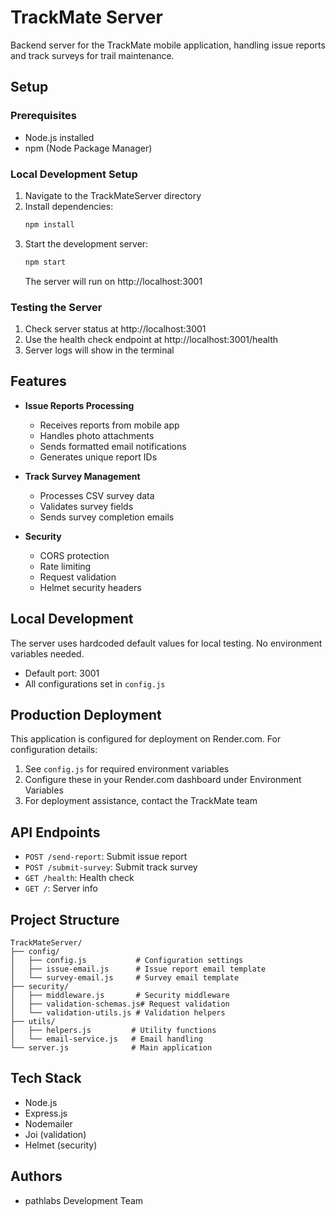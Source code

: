 # TrackMate Server

Backend server for the TrackMate mobile application, handling issue reports and track surveys for trail maintenance.

## Setup

### Prerequisites
- Node.js installed
- npm (Node Package Manager)

### Local Development Setup
1. Navigate to the TrackMateServer directory
2. Install dependencies:
   ```bash
   npm install
   ```
3. Start the development server:
   ```bash
   npm start
   ```
   The server will run on http://localhost:3001

### Testing the Server
1. Check server status at http://localhost:3001
2. Use the health check endpoint at http://localhost:3001/health
3. Server logs will show in the terminal

## Features

- **Issue Reports Processing**
  - Receives reports from mobile app
  - Handles photo attachments
  - Sends formatted email notifications
  - Generates unique report IDs

- **Track Survey Management**
  - Processes CSV survey data
  - Validates survey fields
  - Sends survey completion emails

- **Security**
  - CORS protection
  - Rate limiting
  - Request validation
  - Helmet security headers

## Local Development

The server uses hardcoded default values for local testing. No environment variables needed.
- Default port: 3001
- All configurations set in `config.js`

## Production Deployment

This application is configured for deployment on Render.com. For configuration details:
1. See `config.js` for required environment variables
2. Configure these in your Render.com dashboard under Environment Variables
3. For deployment assistance, contact the TrackMate team

## API Endpoints

- `POST /send-report`: Submit issue report
- `POST /submit-survey`: Submit track survey
- `GET /health`: Health check
- `GET /`: Server info

## Project Structure

```
TrackMateServer/
├── config/
│   ├── config.js           # Configuration settings
│   ├── issue-email.js      # Issue report email template
│   └── survey-email.js     # Survey email template
├── security/
│   ├── middleware.js       # Security middleware
│   ├── validation-schemas.js# Request validation
│   └── validation-utils.js # Validation helpers
├── utils/
│   ├── helpers.js         # Utility functions
│   └── email-service.js   # Email handling
└── server.js              # Main application
```

## Tech Stack

- Node.js
- Express.js
- Nodemailer
- Joi (validation)
- Helmet (security)

## Authors

- pathlabs Development Team
